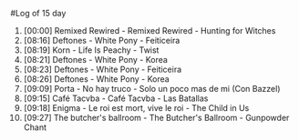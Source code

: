 #Log of 15 day

1. [00:00] Remixed Rewired - Remixed Rewired - Hunting for Witches
1. [08:16] Deftones - White Pony - Feiticeira
1. [08:19] Korn - Life Is Peachy - Twist
1. [08:21] Deftones - White Pony - Korea
1. [08:23] Deftones - White Pony - Feiticeira
1. [08:26] Deftones - White Pony - Korea
1. [09:09] Porta - No hay truco - Solo un poco mas de mi (Con Bazzel)
1. [09:15] Café Tacvba - Café Tacvba - Las Batallas
1. [09:18] Enigma - Le roi est mort, vive le roi - The Child in Us
1. [09:27] The butcher's ballroom - The Butcher's Ballroom - Gunpowder Chant
